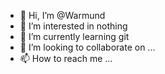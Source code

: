 - 👋 Hi, I’m @Warmund
- 👀 I’m interested in nothing
- 🌱 I’m currently learning git
- 💞️ I’m looking to collaborate on ...
- 📫 How to reach me ...

<!---
Warmund/Warmund is a ✨ special ✨ repository because its `README.md` (this file) appears on your GitHub profile.
You can click the Preview link to take a look at your changes.
--->
